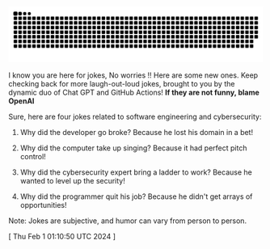 <picture>
  <source media="(prefers-color-scheme: dark)" srcset="https://raw.githubusercontent.com/platane/platane/output/github-contribution-grid-snake-dark.svg">
  <source media="(prefers-color-scheme: light)" srcset="https://raw.githubusercontent.com/platane/platane/output/github-contribution-grid-snake.svg">
  <img alt="github contribution grid snake animation" src="https://raw.githubusercontent.com/platane/platane/output/github-contribution-grid-snake.svg">
</picture>


I know you are here for jokes, No worries !!
Here are some new ones. Keep checking back for more laugh-out-loud jokes, brought to you by the dynamic duo of Chat GPT and GitHub Actions! __If they are not funny, blame OpenAI__
 
Sure, here are four jokes related to software engineering and cybersecurity:

1. Why did the developer go broke? Because he lost his domain in a bet!

2. Why did the computer take up singing? Because it had perfect pitch control!

3. Why did the cybersecurity expert bring a ladder to work? Because he wanted to level up the security!

4. Why did the programmer quit his job? Because he didn't get arrays of opportunities!

Note: Jokes are subjective, and humor can vary from person to person.
 
[ 
Thu Feb  1 01:10:50 UTC 2024
 ]
